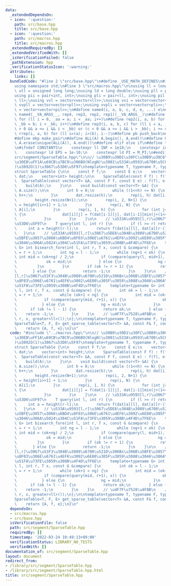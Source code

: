 ```yaml
---
data:
  _extendedDependsOn:
  - icon: ':question:'
    path: src/base.hpp
    title: src/base.hpp
  - icon: ':question:'
    path: src/macros.hpp
    title: src/macros.hpp
  _extendedRequiredBy: []
  _extendedVerifiedWith: []
  _isVerificationFailed: false
  _pathExtension: hpp
  _verificationStatusIcon: ':warning:'
  attributes:
    links: []
  bundledCode: "#line 2 \"src/base.hpp\"\n#define _USE_MATH_DEFINES\n#include <bits/stdc++.h>\n\
    using namespace std;\n#line 3 \"src/macros.hpp\"\n\nusing ll = long long;\nusing\
    \ ull = unsigned long long;\nusing ld = long double;\nusing pll = pair<ll, ll>;\n\
    using pii = pair<int, int>;\nusing pli = pair<ll, int>;\nusing pil = pair<int,\
    \ ll>;\nusing vvl = vector<vector<ll>>;\nusing vvi = vector<vector<int>>;\nusing\
    \ vvpll = vector<vector<pll>>;\nusing vvpli = vector<vector<pli>>;\nusing vvpil\
    \ = vector<vector<pil>>;\n#define name4(i, a, b, c, d, e, ...) e\n#define rep(...)\
    \ name4(__VA_ARGS__, rep4, rep3, rep2, rep1)(__VA_ARGS__)\n#define rep1(i, a)\
    \ for (ll i = 0, _aa = a; i < _aa; i++)\n#define rep2(i, a, b) for (ll i = a,\
    \ _bb = b; i < _bb; i++)\n#define rep3(i, a, b, c) for (ll i = a, _bb = b; (c\
    \ > 0 && a <= i && i < _bb) or (c < 0 && a >= i && i > _bb); i += c)\n#define\
    \ rrep(i, a, b) for (ll i=(a); i>(b); i--)\n#define pb push_back\n#define eb emplace_back\n\
    #define mkp make_pair\n#define ALL(A) A.begin(), A.end()\n#define UNIQUE(A) sort(ALL(A)),\
    \ A.erase(unique(ALL(A)), A.end())\n#define elif else if\n#define tostr to_string\n\
    \n#ifndef CONSTANTS\n    constexpr ll INF = 1e18;\n    constexpr int MOD = 1000000007;\n\
    \    constexpr ld EPS = 1e-10;\n    constexpr ld PI = M_PI;\n#endif\n#line 2 \"\
    src/segment/SparseTable.hpp\"\n\n// \u30B9\u30D1\u30FC\u30B9\u30C6\u30FC\u30D6\
    \u30EB\uFF1A\u69CB\u7BC9\u306BO(NlogN)\u3001\u533A\u9593\u6700\u5C0F(\u6700\u5927\
    )\u3092O(1)\u3067\u53D6\u5F97\ntemplate<typename T, typename F, typename E>\n\
    struct SparseTable {\n\n    const F f;\n    const E e;\n    vector<vector<T>>\
    \ dat;\n    vector<int> height;\n\n    SparseTable(const F f) : f(f) {}\n\n  \
    \  SparseTable(const vector<T> &A, const F f, const E e) : f(f), e(e) {\n    \
    \    build(A);\n    }\n\n    void build(const vector<T> &A) {\n        int N =\
    \ A.size();\n\n        int h = 0;\n        while ((1<<h) <= N) {\n           \
    \ h++;\n        }\n        dat.resize(h);\n        rep(i, h) dat[i].resize(1<<h);\n\
    \        height.resize(N+1);\n\n        rep(i, 2, N+1) {\n            height[i]\
    \ = height[i>>1] + 1;\n        }\n        rep(i, N) {\n            dat[0][i] =\
    \ A[i];\n        }\n        rep(i, 1, h) {\n            for (int j=0; j<N; j++)\
    \ {\n                dat[i][j] = f(dat[i-1][j], dat[i-1][min(j+(1<<(i-1)), N-1)]);\n\
    \            }\n        }\n    }\n\n    // \u533A\u9593[l,r)\u3067\u306Emin,max\u3092\
    \u53D6\u5F97\n    T query(int l, int r) {\n        if (l >= r) return e;\n   \
    \     int a = height[r-l];\n        return f(dat[a][l], dat[a][r-(1<<a)]);\n \
    \   }\n\n    // \u533A\u9593[l,r]\u3067\u5DE6\u304B\u3089\u6700\u521D\u306Bx\u306B\
    \u5BFE\u3057\u3066\u6BD4\u8F03\u306E\u6761\u4EF6\u3092\u6E80\u305F\u3059\u3088\
    \u3046\u306A\u5024\u304C\u51FA\u73FE\u3059\u308B\u4F4D\u7F6E\n    template<typename\
    \ G> int bisearch_fore(int l, int r, T x, const G &compare) {\n        int ok\
    \ = r + 1;\n        int ng = l - 1;\n        while (ng+1 < ok) {\n           \
    \ int mid = (ok+ng) / 2;\n            if (compare(query(l, mid+1), x)) {\n   \
    \             ok = mid;\n            } else {\n                ng = mid;\n   \
    \         }\n        }\n        if (ok != r + 1) {\n            return ok;\n \
    \       } else {\n            return -1;\n        }\n    }\n\n    // \u533A\u9593\
    [l,r]\u3067\u53F3\u304B\u3089\u6700\u521D\u306Bx\u306B\u5BFE\u3057\u3066\u6BD4\
    \u8F03\u306E\u6761\u4EF6\u3092\u6E80\u305F\u3059\u3088\u3046\u306A\u5024\u304C\
    \u51FA\u73FE\u3059\u308B\u4F4D\u7F6E\n    template<typename G> int bisearch_back(int\
    \ l, int r, T x, const G &compare) {\n        int ok = l - 1;\n        int ng\
    \ = r + 1;\n        while (ok+1 < ng) {\n            int mid = (ok+ng) / 2;\n\
    \            if (compare(query(mid, r+1), x)) {\n                ok = mid;\n \
    \           } else {\n                ng = mid;\n            }\n        }\n  \
    \      if (ok != l - 1) {\n            return ok;\n        } else {\n        \
    \    return -1;\n        }\n    }\n    // \u4F7F\u7528\u4F8B\n    // stmx.bisearch_back(l,\
    \ r, x, greater<ll>());\n};\n\ntemplate<typename T, typename F, typename E>\n\
    SparseTable<T, F, E> get_sparse_table(vector<T> &A, const F& f, const E& e) {\n\
    \    return {A, f, e};\n}\n"
  code: "#include \"../macros.hpp\"\n\n// \u30B9\u30D1\u30FC\u30B9\u30C6\u30FC\u30D6\
    \u30EB\uFF1A\u69CB\u7BC9\u306BO(NlogN)\u3001\u533A\u9593\u6700\u5C0F(\u6700\u5927\
    )\u3092O(1)\u3067\u53D6\u5F97\ntemplate<typename T, typename F, typename E>\n\
    struct SparseTable {\n\n    const F f;\n    const E e;\n    vector<vector<T>>\
    \ dat;\n    vector<int> height;\n\n    SparseTable(const F f) : f(f) {}\n\n  \
    \  SparseTable(const vector<T> &A, const F f, const E e) : f(f), e(e) {\n    \
    \    build(A);\n    }\n\n    void build(const vector<T> &A) {\n        int N =\
    \ A.size();\n\n        int h = 0;\n        while ((1<<h) <= N) {\n           \
    \ h++;\n        }\n        dat.resize(h);\n        rep(i, h) dat[i].resize(1<<h);\n\
    \        height.resize(N+1);\n\n        rep(i, 2, N+1) {\n            height[i]\
    \ = height[i>>1] + 1;\n        }\n        rep(i, N) {\n            dat[0][i] =\
    \ A[i];\n        }\n        rep(i, 1, h) {\n            for (int j=0; j<N; j++)\
    \ {\n                dat[i][j] = f(dat[i-1][j], dat[i-1][min(j+(1<<(i-1)), N-1)]);\n\
    \            }\n        }\n    }\n\n    // \u533A\u9593[l,r)\u3067\u306Emin,max\u3092\
    \u53D6\u5F97\n    T query(int l, int r) {\n        if (l >= r) return e;\n   \
    \     int a = height[r-l];\n        return f(dat[a][l], dat[a][r-(1<<a)]);\n \
    \   }\n\n    // \u533A\u9593[l,r]\u3067\u5DE6\u304B\u3089\u6700\u521D\u306Bx\u306B\
    \u5BFE\u3057\u3066\u6BD4\u8F03\u306E\u6761\u4EF6\u3092\u6E80\u305F\u3059\u3088\
    \u3046\u306A\u5024\u304C\u51FA\u73FE\u3059\u308B\u4F4D\u7F6E\n    template<typename\
    \ G> int bisearch_fore(int l, int r, T x, const G &compare) {\n        int ok\
    \ = r + 1;\n        int ng = l - 1;\n        while (ng+1 < ok) {\n           \
    \ int mid = (ok+ng) / 2;\n            if (compare(query(l, mid+1), x)) {\n   \
    \             ok = mid;\n            } else {\n                ng = mid;\n   \
    \         }\n        }\n        if (ok != r + 1) {\n            return ok;\n \
    \       } else {\n            return -1;\n        }\n    }\n\n    // \u533A\u9593\
    [l,r]\u3067\u53F3\u304B\u3089\u6700\u521D\u306Bx\u306B\u5BFE\u3057\u3066\u6BD4\
    \u8F03\u306E\u6761\u4EF6\u3092\u6E80\u305F\u3059\u3088\u3046\u306A\u5024\u304C\
    \u51FA\u73FE\u3059\u308B\u4F4D\u7F6E\n    template<typename G> int bisearch_back(int\
    \ l, int r, T x, const G &compare) {\n        int ok = l - 1;\n        int ng\
    \ = r + 1;\n        while (ok+1 < ng) {\n            int mid = (ok+ng) / 2;\n\
    \            if (compare(query(mid, r+1), x)) {\n                ok = mid;\n \
    \           } else {\n                ng = mid;\n            }\n        }\n  \
    \      if (ok != l - 1) {\n            return ok;\n        } else {\n        \
    \    return -1;\n        }\n    }\n    // \u4F7F\u7528\u4F8B\n    // stmx.bisearch_back(l,\
    \ r, x, greater<ll>());\n};\n\ntemplate<typename T, typename F, typename E>\n\
    SparseTable<T, F, E> get_sparse_table(vector<T> &A, const F& f, const E& e) {\n\
    \    return {A, f, e};\n}\n"
  dependsOn:
  - src/macros.hpp
  - src/base.hpp
  isVerificationFile: false
  path: src/segment/SparseTable.hpp
  requiredBy: []
  timestamp: '2022-03-24 10:49:13+09:00'
  verificationStatus: LIBRARY_NO_TESTS
  verifiedWith: []
documentation_of: src/segment/SparseTable.hpp
layout: document
redirect_from:
- /library/src/segment/SparseTable.hpp
- /library/src/segment/SparseTable.hpp.html
title: src/segment/SparseTable.hpp
---
```

